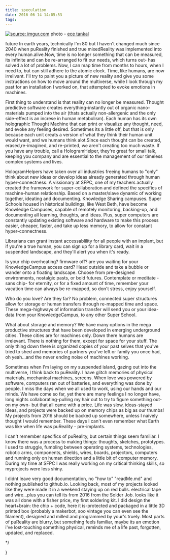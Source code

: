 ```yaml
---
title: speculation
date: 2016-06-14 14:05:53
tags:
---
```

<a href="http://imgur.com/wtUcmPv"><img src="http://i.imgur.com/wtUcmPv.jpg" title="source: imgur.com" /></a>
photo - <a href="http://cargocollective.com/ecetankal">ece tankal</a> 

future 
In earth years, technically I'm 80 but I haven't changed much since 2040 when puReality finished and true mixedReality was implemented into every human.alive.Now, time is no longer something that can be measured, its infinite and can be re-arranged to fit our needs, which turns out- has solved a lot of problems.  Now, I can map time from months to hours, when I need to, but can still adhere to the atomic clock. Time, like humans, are now irrelivant. I'll try to paint you a picture of new reality and give you some instructions on how to move around the multiverse, while I look through my past for an installation I worked on, that attempted to evoke emotions in machines. 

First thing to understand is that reality can no longer be measured.  Thought predictive software creates everything-instantly out of organic nano-materials pumped into the air (thats actually non-allergenic and the only side-effect is an increse in human metabolism).  Each human has its own holographic Thought Machine that can print or visualize any thought, need, and evoke any feeling desired. Sometimes its a little off, but that is only because each unit creats a version of what they think their human unit would want, and we humans think alot.Since each thought can be created, erased,re-imagined, and re-printed, we aren't creating too much waste.  If you have any trouble, call a HologramHelper, they're great for small talk, keeping you company and are essential to the management of our timeless complex systems and lives.  

HologramHelpers have taken over all industries freeing humans to "only" think about new ideas or develop ideas already generated through human hyper-connectness. A vissionary at SFPC, one of my teachers actually created the framework for super-collaboration and defined the specifics of machine-human relationship. Based on a master/slave dynamic of working together, ideating and documenting. Knowledge Sharing campuses. Super Schools housed in historical buildings, like West Beth, have become Knowledge Campuses, capable of remotely monitoring, backing-up, and documenting all learning, thoughts, and ideas. Plus, super computers are constantly updating existing software and hardware to make this process easier, cheaper, faster, and take up less memory, to allow for constant hyper-connectness. 

Librarians can grant instant accessablility for all people with an implant, but if you're a true human, you can sign up for a library card, wait in a suspended landscape, and they'll alert you when it's ready.

Is your chip overheating? firmware off? are you waiting for your KnowledgeCampus access card? Head outside and take a bubble or wander onto a floating landscape.  Choose from pre-designed environments, nostalgic pasts, or bold futures.  Contemplate or meditate -sans chip- for eternity, or for a fixed amount of time, remember your vacation time can always be re-mapped, so don't stress, enjoy yourself. 

Who do you love? Are they far? No problem, connected super structures allow for storage or human transfers through re-mapped time and space.  These mega-highways of information transfer will send you or your idea-data from your KnowledgeCampus, to any other Super School.   

What about storage and memory? We have many options in the mega productive structures that have been developed in emerging underground cities. These cities are for machines only.  Down there humans are irrelevant.  There is nothing for them, except for space for your stuff.  The only thing down there is organized copies of your past selves that you've tried to shed and memories of partners you've left or family you once had, oh yeah...and the never ending noise of machines working.

Sometimes when I'm laying on my suspended island, gazing out into the multiverse, I think back to puReality. I have glitch memories of physical materials, mechanical machines, screens.  When love was powered by software, computers ran out of batteries, and everything was done by people.  I miss the days when we all used to work, using our hands and our minds. We have come so far, yet there are many feelings I no longer have, long nights collaborating-pulling my hair out to try to figure something out-on my own- but that all came with a price.  Life was slow, ideas-stayed ideas, and projects were backed up on memory chips as big as our thumbs! My projects from 2016 should be backed up somewhere, unless I naively thought I would remember.  These days I can't even remember what Earth was like when life was puReality - pre-implants.  

I can't remember specifics of puReality, but certain things seem familiar.  I know there was a process to making things: thoughts, sketches, prototypes.  I used to struggle, fumbling between operating systems, technologies, robotic arms, components, shields, wires, boards, projectors, computers and running only on human direction and a little bit of computer memory.  During my time at SFPC I was really working on my critical thinking skills, so myprojects were less shiny. 

I didnt leave very good documentation, no "how to" "readMe.md" and nothing published to github.io.  Looking back, most of my projects 
looked like they were made it in a weekend staying up on red bulls. electrical tape and wire...plus you can tell its from 2016 from the Solder Job.  looks like it was all done with a fisher price, my first soldering kit. I did design the heart+brain: the chip + code, here it is-protected and packaged in a little 3D printed box (probably a makerbot, soo vintage you can even see the filament), designed and milled and programmed by your's truely.  Most parts of  puReality are blurry, but something feels familiar, maybe its an emotion i've lost-touching something physical, reminds me of a life past, forgotten, updated, and replaced. 

*/
	
}


